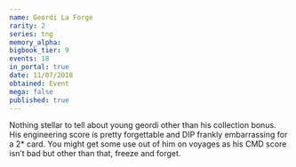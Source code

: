 ```yaml
---
name: Geordi La Forge
rarity: 2
series: tng
memory_alpha:
bigbook_tier: 9
events: 18
in_portal: true
date: 11/07/2018
obtained: Event
mega: false
published: true
---
```


Nothing stellar to tell about young geordi other than his collection bonus. His engineering score is pretty forgettable and DIP frankly embarrassing for a 2* card. You might get some use out of him on voyages as his CMD score isn’t bad but other than that, freeze and forget.
